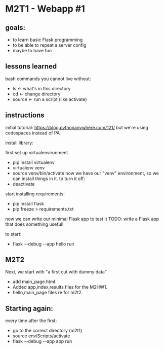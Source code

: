 # M2T1 - Webapp #1

## goals:
- to learn basic Flask programming
- to be able to repeat a server config
- maybe to have fun

## lessons learned
bash commands you cannot live without:
- ls <- what's in this directory
- cd <- change directory
- source <- run a script (like activate)

## instructions
initial tutorial: https://blog.pythonanywhere.com/121/
but we're using codespaces instead of PA

install library:

first set up virtualenvironment
- pip install virtualenv
- virtualenv venv
- source venv/bin/activate
now we have our "venv" environment, so we can install things in it.
to turn it off:
- deactivate

start installing requirements:
- pip install flask
- pip freeze > requirements.txt

now we can write our minimal Flask app to test it
TODO: write a Flask app that does something useful!

to start:
- flask --debug --app hello run
## M2T2 
Next, we start with "a first cut with dummy data"
- add main_page.html
- Added app,index,results files for the M2HW1.
- hello,main_page files re for m2t2.

## Starting again:
every time after the first:
- go to the correct directory (m2t1)
- source env/Scripts/activate
- flask --debug --app app run